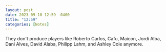 ```yaml
---
layout: post
date: 2023-09-10 12:59 -0400
title: "12:59"
categories: [Notes]
---
```


They don't produce players like Roberto Carlos, Cafu, Maicon, Jordi Alba, Dani Alves, David Alaba, Philipp Lahm, and Ashley Cole anymore.
